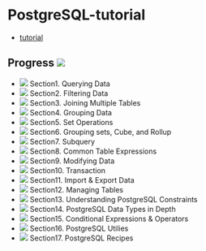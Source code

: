 # PostgreSQL-tutorial
- [tutorial](https://www.postgresqltutorial.com/)

## Progress ![](https://progress-bar.dev/0/?scale=17&suffix=/17&title=progress)
- ![](https://progress-bar.dev/0/?scale=4&suffix=/4)   Section1. Querying Data 
- ![](https://progress-bar.dev/0/?scale=7&suffix=/7)   Section2. Filtering Data 
- ![](https://progress-bar.dev/0/?scale=8&suffix=/8)   Section3. Joining Multiple Tables 
- ![](https://progress-bar.dev/0/?scale=2&suffix=/2)   Section4. Grouping Data 
- ![](https://progress-bar.dev/0/?scale=3&suffix=/3)   Section5. Set Operations 
- ![](https://progress-bar.dev/0/?scale=3&suffix=/3)   Section6. Grouping sets, Cube, and Rollup 
- ![](https://progress-bar.dev/0/?scale=4&suffix=/4)   Section7. Subquery 
- ![](https://progress-bar.dev/0/?scale=2&suffix=/2)   Section8. Common Table Expressions 
- ![](https://progress-bar.dev/0/?scale=6&suffix=/6)   Section9. Modifying Data 
- ![](https://progress-bar.dev/0/?scale=1&suffix=/1)   Section10. Transaction 
- ![](https://progress-bar.dev/0/?scale=2&suffix=/2)   Section11. Import & Export Data 
- ![](https://progress-bar.dev/0/?scale=16&suffix=/16) Section12. Managing Tables 
- ![](https://progress-bar.dev/0/?scale=5&suffix=/5)   Section13. Understanding PostgreSQL Constraints 
- ![](https://progress-bar.dev/0/?scale=13&suffix=/13) Section14. PostgreSQL Data Types in Depth 
- ![](https://progress-bar.dev/0/?scale=4&suffix=/4)   Section15. Conditional Expressions & Operators 
- ![](https://progress-bar.dev/0/?scale=1&suffix=/1)   Section16. PostgreSQL Utilies 
- ![](https://progress-bar.dev/0/?scale=5&suffix=/5)   Section17. PostgreSQL Recipes 


